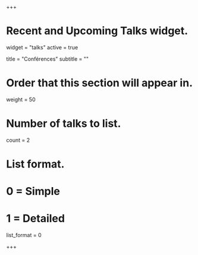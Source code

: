 +++
# Recent and Upcoming Talks widget.
widget = "talks"
active = true

title = "Conférences"
subtitle = ""

# Order that this section will appear in.
weight = 50

# Number of talks to list.
count = 2

# List format.
#   0 = Simple
#   1 = Detailed
list_format = 0

+++

